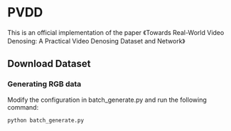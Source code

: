 # PVDD
This is an official implementation of the paper 《Towards Real-World Video Denosing: A Practical Video Denosing Dataset and Network》
## Download Dataset
### Generating RGB data
Modify the configuration in batch_generate.py and run the following command:
```python
python batch_generate.py
```

